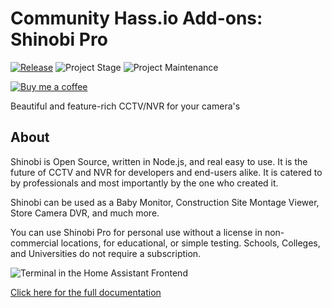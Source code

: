 # Community Hass.io Add-ons: Shinobi Pro

[![Release][release-shield]][release] ![Project Stage][project-stage-shield] ![Project Maintenance][maintenance-shield]

[![Buy me a coffee][buymeacoffee-shield]][buymeacoffee]

Beautiful and feature-rich CCTV/NVR for your camera's

## About

Shinobi is Open Source, written in Node.js, and real easy to use. It is the
future of CCTV and NVR for developers and end-users alike. It is catered to
by professionals and most importantly by the one who created it.

Shinobi can be used as a Baby Monitor, Construction Site Montage Viewer,
Store Camera DVR, and much more.

You can use Shinobi Pro for personal use without a license in non-commercial
locations, for educational, or simple testing. Schools, Colleges,
and Universities do not require a subscription.

![Terminal in the Home Assistant Frontend][screenshot]

[Click here for the full documentation][docs]

[buymeacoffee-shield]: https://www.buymeacoffee.com/assets/img/guidelines/download-assets-sm-2.svg
[buymeacoffee]: https://www.buymeacoffee.com/esbnetworking
[docs]: https://github.com/esbnetworking/addon-shinobi/blob/v0.3.0b0/README.md
[forum-shield]: https://img.shields.io/badge/community-forum-brightgreen.svg
[forum]: https://community.home-assistant.io/t/hass-addon-shinobi-revival/183349
[maintenance-shield]: https://img.shields.io/maintenance/yes/2020.svg
[project-stage-shield]: https://img.shields.io/badge/project%20stage-beta-yellow.svg
[release-shield]: https://img.shields.io/github/v/release/esbnetworking/addon-shinobi?include_prereleases
[release]: https://github.com/esbnetworking/addon-shinobi/tree/v0.3.0b0
[screenshot]: https://github.com/esbnetworking/addon-shinobi/raw/master/images/screenshot.jpg
